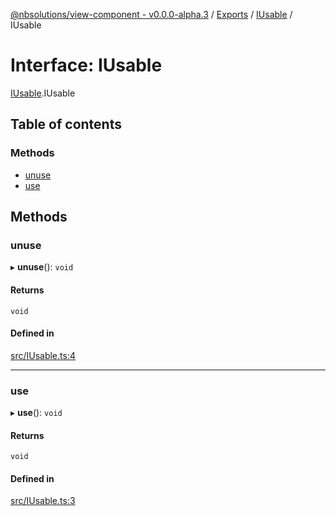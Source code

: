 [@nbsolutions/view-component - v0.0.0-alpha.3](../README.md) / [Exports](../modules.md) / [IUsable](../modules/IUsable.md) / IUsable

# Interface: IUsable

[IUsable](../modules/IUsable.md).IUsable

## Table of contents

### Methods

- [unuse](IUsable.IUsable-1.md#unuse)
- [use](IUsable.IUsable-1.md#use)

## Methods

### unuse

▸ **unuse**(): `void`

#### Returns

`void`

#### Defined in

[src/IUsable.ts:4](https://github.com/nbsolutions-ca/view-component/blob/ebee59b/src/IUsable.ts#L4)

___

### use

▸ **use**(): `void`

#### Returns

`void`

#### Defined in

[src/IUsable.ts:3](https://github.com/nbsolutions-ca/view-component/blob/ebee59b/src/IUsable.ts#L3)
